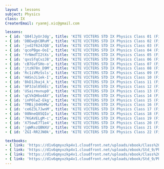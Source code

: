 ```yaml
--- 
layout : lessons 
subject: Physics
class: IX
CreaterEmail: ryanmj.xic@gmail.com

lessons: 
- { id: 'Q84lJyUrJdg', title: 'KITE VICTERS STD IX Physics Class 01 (First Bell-ഫസ്റ്റ് ബെല്‍)' }
- { id: 'DBEwqbCBRuM', title: 'KITE VICTERS STD IX Physics Class 02 (First Bell-ഫസ്റ്റ് ബെല്‍)' }
- { id: 'jvd2f624JQ8', title: 'KITE VICTERS STD IX Physics Class 03 (First Bell-ഫസ്റ്റ് ബെല്‍)' }
- { id: 'qcoPBge-OoI', title: 'KITE VICTERS STD IX Physics Class 04 (First Bell-ഫസ്റ്റ് ബെല്‍)' }
- { id: 'YrNmdTI2tXs', title: 'KITE VICTERS STD IX Physics Class 05 (First Bell-ഫസ്റ്റ് ബെല്‍)' }
- { id: 'qxsSfqCvzJ8', title: 'KITE VICTERS STD IX Physics Class 06 (First Bell-ഫസ്റ്റ് ബെല്‍)' }
- { id: 'cB7GvFSHo-o', title: 'KITE VICTERS STD IX Physics Class 07 (First Bell-ഫസ്റ്റ് ബെല്‍)' }
- { id: 'jtzN78n_D9M', title: 'KITE VICTERS STD IX Physics Class 08 (First Bell-ഫസ്റ്റ് ബെല്‍)' }
- { id: 'Rc1iVMzSsls', title: 'KITE VICTERS STD IX Physics Class 09 (First Bell-ഫസ്റ്റ് ബെല്‍)' }
- { id: 'HASnJi1ek-I', title: 'KITE VICTERS STD IX Physics Class 10 (First Bell-ഫസ്റ്റ് ബെല്‍)' }
- { id: 'BkD1Jbaj4_k', title: 'KITE VICTERS STD IX Physics Class 11 (First Bell-ഫസ്റ്റ് ബെല്‍)' }
- { id: '9P3Jal056Ec', title: 'KITE VICTERS STD IX Physics Class 12 (First Bell-ഫസ്റ്റ് ബെല്‍)' }
- { id: 'USairmvnup0', title: 'KITE VICTERS STD IX Physics Class 13 (First Bell-ഫസ്റ്റ് ബെല്‍)' }
- { id: 'qCVkQHbo4AY', title: 'KITE VICTERS STD IX Physics Class 14 (First Bell-ഫസ്റ്റ് ബെല്‍)' }
- { id: 'inPOlwZ-Ekg', title: 'KITE VICTERS STD IX Physics Class 15 (First Bell-ഫസ്റ്റ് ബെല്‍)' }
- { id: 'TMBijO4KHMw', title: 'KITE VICTERS STD IX Physics Class 16 (First Bell-ഫസ്റ്റ് ബെല്‍)' }
- { id: 'ce6Z3L7JwnM', title: 'KITE VICTERS STD IX Physics Class 17 (First Bell-ഫസ്റ്റ് ബെല്‍)' }
- { id: '08NneQ85QIo', title: 'KITE VICTERS STD IX Physics Class 18 (First Bell-ഫസ്റ്റ് ബെല്‍)' }
- { id: '7KGAVELgM-c', title: 'KITE VICTERS STD IX Physics Class 19 (First Bell-ഫസ്റ്റ് ബെല്‍)' }
- { id: 'X75owE7T1e4', title: 'KITE VICTERS STD IX Physics Class 20 (First Bell-ഫസ്റ്റ് ബെല്‍)' }
- { id: 'jqWRszQBNXU', title: 'KITE VICTERS STD IX Physics Class 21 (First Bell-ഫസ്റ്റ് ബെല്‍)' }
- { id: 'ZGI-RR2JN0k', title: 'KITE VICTERS STD IX Physics Class 22 (First Bell-ഫസ്റ്റ് ബെല്‍)' }

textbooks:
- { link: 'https://d1v6qmyxzkp4v1.cloudfront.net/uploads/ebook/Class%209/Physics_Eng_part_1/Physics_Eng_part_1.pdf', title: 'Physics Part -1' , medium: 'English' }
- { link: 'https://d1v6qmyxzkp4v1.cloudfront.net/uploads/ebook/Std_9/Physics_9%20Eng_part%202/Physics_9%20Eng_part%202.pdf', title: 'Physics Part -2' , medium: 'English' }
- { link: 'https://d1v6qmyxzkp4v1.cloudfront.net/uploads/ebook/Class%209/PHYSICS_9_MAL_VOL_1/PHYSICS_9_MAL_VOL_1.pdf', title: 'Physics Part -1' , medium: 'Malayalam' }
- { link: 'https://d1v6qmyxzkp4v1.cloudfront.net/uploads/ebook/Std_9/Physics-9(M)%20Vol-2/Physics-9(M)%20Vol-2.pdf', title: 'Physics Part -2' , medium: 'Malayalam' }
--- 
```

